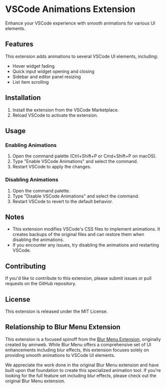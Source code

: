 # VSCode Animations Extension

Enhance your VSCode experience with smooth animations for various UI elements.

## Features

This extension adds animations to several VSCode UI elements, including:

- Hover widget fading
- Quick input widget opening and closing
- Sidebar and editor panel resizing
- List item scrolling

## Installation

1. Install the extension from the VSCode Marketplace.
2. Reload VSCode to activate the extension.

## Usage

### Enabling Animations

1. Open the command palette (Ctrl+Shift+P or Cmd+Shift+P on macOS).
2. Type "Enable VSCode Animations" and select the command.
3. Restart VSCode to apply the changes.

### Disabling Animations

1. Open the command palette.
2. Type "Disable VSCode Animations" and select the command.
3. Restart VSCode to revert to the default behavior.

## Notes

- This extension modifies VSCode's CSS files to implement animations. It creates backups of the original files and can restore them when disabling the animations.
- If you encounter any issues, try disabling the animations and restarting VSCode.

## Contributing

If you'd like to contribute to this extension, please submit issues or pull requests on the GitHub repository.

## License

This extension is released under the MIT License.

## Relationship to Blur Menu Extension

This extension is a focused spinoff from the [Blur Menu Extension](https://github.com/amnweb/blur-menu-vscode), originally created by amnweb. While Blur Menu offers a comprehensive set of UI enhancements including blur effects, this extension focuses solely on providing smooth animations to VSCode UI elements.

We appreciate the work done in the original Blur Menu extension and have built upon that foundation to create this specialized animation tool. If you're looking for the full feature set including blur effects, please check out the original Blur Menu extension.
